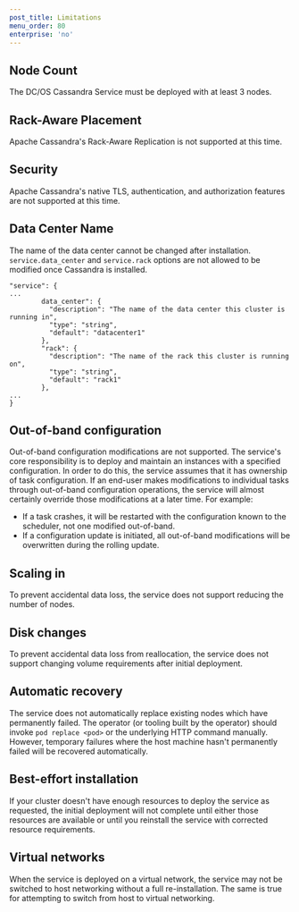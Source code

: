 ```yaml
---
post_title: Limitations
menu_order: 80
enterprise: 'no'
---
```


## Node Count

The DC/OS Cassandra Service must be deployed with at least 3 nodes.

## Rack-Aware Placement

Apache Cassandra's Rack-Aware Replication is not supported at this time.

## Security

Apache Cassandra's native TLS, authentication, and authorization features are not supported at this time.

## Data Center Name

The name of the data center cannot be changed after installation. `service.data_center` and `service.rack` options are not allowed to be modified once Cassandra is installed.

```
"service": {
...
        data_center": {
          "description": "The name of the data center this cluster is running in",
          "type": "string",
          "default": "datacenter1"
        },
        "rack": {
          "description": "The name of the rack this cluster is running on",
          "type": "string",
          "default": "rack1"
        },
...
}
```

## Out-of-band configuration

Out-of-band configuration modifications are not supported. The service's core responsibility is to deploy and maintain an instances with a specified configuration. In order to do this, the service assumes that it has ownership of task configuration. If an end-user makes modifications to individual tasks through out-of-band configuration operations, the service will almost certainly override those modifications at a later time. For example:
- If a task crashes, it will be restarted with the configuration known to the scheduler, not one modified out-of-band.
- If a configuration update is initiated, all out-of-band modifications will be overwritten during the rolling update.

## Scaling in

To prevent accidental data loss, the service does not support reducing the number of nodes.

## Disk changes

To prevent accidental data loss from reallocation, the service does not support changing volume requirements after initial deployment.

## Automatic recovery

The service does not automatically replace existing nodes which have permanently failed. The operator (or tooling built by the operator) should invoke `pod replace <pod>` or the underlying HTTP command manually. However, temporary failures where the host machine hasn't permanently failed will be recovered automatically.

## Best-effort installation

If your cluster doesn't have enough resources to deploy the service as requested, the initial deployment will not complete until either those resources are available or until you reinstall the service with corrected resource requirements.

## Virtual networks

When the service is deployed on a virtual network, the service may not be switched to host networking without a full re-installation. The same is true for attempting to switch from host to virtual networking.
